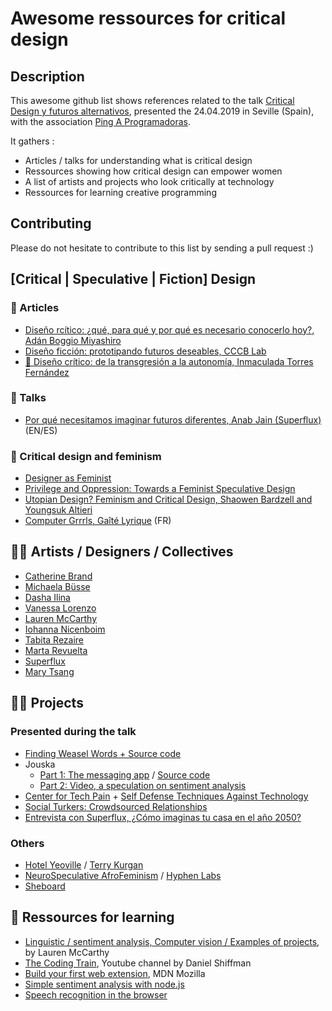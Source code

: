 # Awesome ressources for critical design

## Description
This awesome github list shows references related to the talk [Critical Design y futuros alternativos](https://www.meetup.com/es-ES/Ping-a-mujeres-programadoras/events/260667480/), presented the 24.04.2019 in Seville (Spain), with the association [Ping A Programadoras](https://pingprogramadoras.org/).

It gathers :
- Articles / talks for understanding what is critical design
- Ressources showing how critical design can empower women
- A list of artists and projects who look critically at technology
- Ressources for learning creative programming

## Contributing
Please do not hesitate to contribute to this list by sending a pull request :)

## [Critical | Speculative | Fiction] Design

### 📃 Articles
- [Diseño rcítico: ¿qué, para qué y por qué es necesario conocerlo hoy?, Adán Boggio Miyashiro](https://medium.com/repensareducativo/dise%C3%B1o-cr%C3%ADtico-qu%C3%A9-para-qu%C3%A9-y-por-qu%C3%A9-hoy-es-necesario-conocerlo-hoy-8b2e7afd3308)
- [Diseño ficción: prototipando futuros deseables, CCCB Lab](http://lab.cccb.org/es/diseno-ficcion-prototipando-futuros-deseables/)
- [📄 Diseño crítico: de la transgresión a la autonomía, Inmaculada Torres Fernández](https://ddd.uab.cat/pub/trerecpro/2015/hdl_2072_255203/2014_2015_torres_fernandez_inmaculada.pdf)

### 🎤 Talks
- [Por qué necesitamos imaginar futuros diferentes, Anab Jain (Superflux)](https://www.ted.com/talks/anab_jain_why_we_need_to_imagine_different_futures/transcript?language=es) (EN/ES)

### 💪 Critical design and feminism
- [Designer as Feminist](http://designerasfeminist.fi/)
- [Privilege and Oppression: Towards a Feminist Speculative Design](http://a-pare.de/2014/privilege-and-oppression-towards-a-feminist-speculative-design/)
- [Utopian Design? Feminism and Critical Design, Shaowen Bardzell and Youngsuk Altieri](http://bcrw.barnard.edu/videos/utopian-design-feminism-and-critical-design/)
- [Computer Grrrls, Gaîté Lyrique](http://computer-grrrls.gaite-lyrique.net/) (FR)

## 👩‍💻 Artists / Designers / Collectives
- [Catherine Brand](http://www.catherinebrand.ch/)
- [Michaela Büsse](https://metamodern.ch/)
- [Dasha Ilina](http://dashailina.com/)
- [Vanessa Lorenzo](https://vlorenzolana.myportfolio.com/)
- [Lauren McCarthy](http://lauren-mccarthy.com/)
- [Iohanna Nicenboim](https://iohanna.com/ABOUT)
- [Tabita Rezaire](https://www.tabitarezaire.com/)
- [Marta Revuelta](https://revuelta.ch/)
- [Superflux](http://superflux.in/)
- [Mary Tsang](maggic.ooo/)

## 👩‍💻 Projects

### Presented during the talk
- [Finding Weasel Words + Source code](https://github.com/mathildebuenerd/weaselwords)
- Jouska
  - [Part 1: The messaging app](http://www.chilidesign.fr/projects/jouska-the-messenging-app) / [Source code](https://github.com/mathildebuenerd/jouska-v2)
  - [Part 2: Video, a speculation on sentiment analysis](https://vimeo.com/276232389)
- [Center for Tech Pain](http://centerfortechpain.com/) + [Self Defense Techniques Against Technology](https://vimeo.com/287876556)
- [Social Turkers: Crowdsourced Relationships](https://vimeo.com/66339316)
- [Entrevista con Superflux, ¿Cómo imaginas tu casa en el año 2050?](http://www.cccb.org/es/multimedia/videos/entrevista-con-superflux/228471)

### Others
- [Hotel Yeoville](https://hotelyeoville.co.za/) / [Terry Kurgan](http://www.terrykurgan.com/)
- [NeuroSpeculative AfroFeminism](http://www.hyphen-labs.com/nsaf.html) / [Hyphen Labs](http://www.hyphen-labs.com/)
- [Sheboard](https://sheboard.com/en/)

## 📖 Ressources for learning
- [Linguistic / sentiment analysis, Computer vision / Examples of projects](http://lauren-mccarthy.com/teaching), by Lauren McCarthy
- [The Coding Train](https://www.youtube.com/user/shiffman/playlists?shelf_id=11&view=50&sort=dd), Youtube channel by Daniel Shiffman
- [Build your first web extension](https://developer.mozilla.org/fr/docs/Mozilla/Add-ons/WebExtensions/Your_first_WebExtension), MDN Mozilla
- [Simple sentiment analysis with node.js](https://github.com/mathildebuenerd/node-sentiment-jouska)
- [Speech recognition in the browser](https://github.com/mathildebuenerd/simple-speech-recognition)
